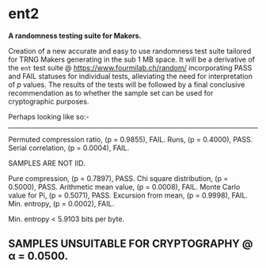 # ent2

**A randomness testing suite for Makers.**

Creation of a new accurate and easy to use randomness test suite tailored for TRNG Makers generating in the sub 1 MB space. It will be a derivative of the `ent` test suite @ https://www.fourmilab.ch/random/ incorporating PASS and FAIL statuses for individual tests, alleviating the need for interpretation of _p_ values. The results of the tests will be followed by a final conclusive recommendation as to whether the sample set can be used for cryptographic purposes.

Perhaps looking like so:-


---------------
Permuted compression ratio, (p = 0.9855), FAIL.
Runs,                       (p = 0.4000), PASS.
Serial correlation,         (p = 0.0004), FAIL.

SAMPLES ARE NOT IID.

Pure compression,           (p = 0.7897), PASS.
Chi square distribution,    (p = 0.5000), PASS.
Arithmetic mean value,      (p = 0.0008), FAIL.
Monte Carlo value for Pi,   (p = 0.5071), PASS.
Excursion from mean,        (p = 0.9998), FAIL.
Min. entropy,               (p = 0.0002), FAIL.

Min. entropy < 5.9103 bits per byte.

SAMPLES UNSUITABLE FOR CRYPTOGRAPHY @ α = 0.0500.
----------------

